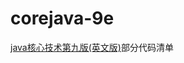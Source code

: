corejava-9e
============

[java核心技术第九版(英文版)](http://www.amazon.cn/%E5%9B%BE%E4%B9%A6/dp/B00DNQ2KX8/ref=lh_ni_t?ie=UTF8&psc=1&smid=A1AJ19PSB66TGU "can you look it?")部分代码清单
